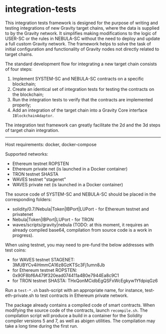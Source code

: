 # integration-tests

This integration tests framework is designed for the purpose of writing and testing integrations of new Gravity target chains, where the data is supplied to by the Gravity network. It simplifies making modifications to the logic of USER-SC or the rules in NEBULA-SC without the need to deploy and update a full custom Gravity network. The framework helps to solve the task of initial configuration and functionality of Gravity nodes not directly related to target chains.

The standard development flow for integrating a new target chain consists of four steps: 

1. Implement SYSTEM-SC and NEBULA-SC contracts on a specific blockchain;
2. Create an identical set of integration tests for testing the contracts on the blockchain;
3. Run the integration tests to verify that the contracts are implemented properly;
4. Add an integration of the target chain into a Gravity Core interface `IBlockchainAdaptor`. 

The integration test framework can greatly facilitate the 2d and the 3d steps of target chain integration.

--- 

Host requirements: docker, docker-compose

Supported networks:

- Ethereum testnet ROPSTEN
- Ethereum private net (is launched in a Docker container)
- TRON testnet SHASTA
- WAVES testnet "stagenet"
- WAVES private net (is launched in a Docker container)

The source code of SYSTEM-SC and NEBULA-SC should be placed in the corresponding folders:

- solidity/0.7/Nebula|Token|IBPort|LUPort - for Ethereum testnet and privatenet
- Nebula|Token|IBPort|LUPort - for TRON
- waves/scripts/gravity|nebula (TODO: at this moment, it requires an already compiled base64, compilation from source code is a work in progress).

When using testnet, you may need to pre-fund the below addresses with test coins:

- for WAVES testnet STAGENET: 3MUBYCv4iHmmCA16z8GzKTSc3Fj1umn8Jb
- for Ethereum testnet ROPSTEN: 0x90F8bf6A479f320ead074411a4B0e7944Ea8c9C1
- for TRON testnet SHASTA: THxQonMCidbEgQSFxWcEgkyw1YfdpiqGz6

Run a `test-*.sh` bash-script with an appropriate name, for instance, test-eth-private.sh to test contracts in Ethereum private network.

The package already contains a compiled code of smart contracts. When modifying the source code of the contracts, launch `recompile.sh`.
The compilation script will produce a build in a container for the Solidity compiler versions 5 and 7, as well as abigen utilities. The compilation may take a long time during the first run.
